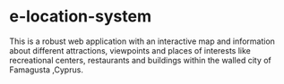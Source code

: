 # e-location-system
This is a robust web application with an interactive map and information about different attractions, viewpoints and places of interests like recreational centers, restaurants and buildings within the walled city of Famagusta ,Cyprus.
